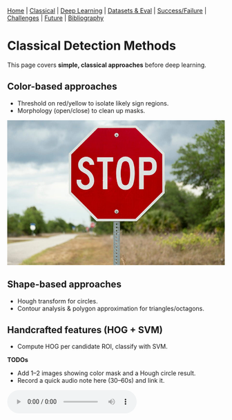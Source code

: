 [Home](index.md) | [Classical](classical.md) | [Deep Learning](deep-learning.md) | [Datasets & Eval](datasets.md) | [Success/Failure](successes-failures.md) | [Challenges](challenges.md) | [Future](future.md) | [Bibliography](bibliography.md)


# Classical Detection Methods

This page covers **simple, classical approaches** before deep learning.

## Color-based approaches
- Threshold on red/yellow to isolate likely sign regions.
- Morphology (open/close) to clean up masks.

![Stop Sign Example](assets/images/stop.jpg)

## Shape-based approaches
- Hough transform for circles.
- Contour analysis & polygon approximation for triangles/octagons.

## Handcrafted features (HOG + SVM)
- Compute HOG per candidate ROI, classify with SVM.

**TODOs**
- Add 1–2 images showing color mask and a Hough circle result.
- Record a quick audio note here (30–60s) and link it.

<audio controls src="assets/audio/classical.mp3">Your browser does not support audio.</audio>
